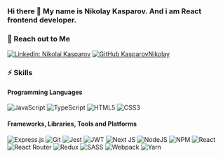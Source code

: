 
### Hi there 👋 My name is Nikolay Kasparov. And i am React frontend developer.

### 🤝 Reach out to Me

<!-- [![Twitter: godcrampy](https://img.shields.io/badge/godcrampy-%231DA1F2.svg?style=for-the-badge&logo=Twitter&logoColor=white)] -->
<!-- (my twitter link) -->
[![Linkedin: Nikolai Kasparov](https://img.shields.io/badge/Kasparov%20Nikolai-%230077B5.svg?style=for-the-badge&logo=linkedin&logoColor=white)](https://www.linkedin.com/in/nikolay-kasparov-056a9b122/)
[![GitHub KasparovNikolay](https://img.shields.io/badge/KasparovNikolay-%23121011.svg?style=for-the-badge&logo=github&logoColor=white)]([https://github.com/godcrampy](https://github.com/KasparovNikolay))
<!-- [![Website](https://img.shields.io/badge/sahil.surge.sh-005AF0?style=for-the-badge&logo=amp&logoColor=white)](my website link) -->
<!-- [![Instagram](https://img.shields.io/badge/sahil.bondre-%23E4405F.svg?style=for-the-badge&logo=Instagram&logoColor=white)](my inst link) -->

### ⚡ Skills

#### Programming Languages

![JavaScript](https://img.shields.io/badge/javascript-%23323330.svg?style=for-the-badge&logo=javascript&logoColor=%23F7DF1E)
![TypeScript](https://img.shields.io/badge/typescript-%23007ACC.svg?style=for-the-badge&logo=typescript&logoColor=white)
![HTML5](https://img.shields.io/badge/html5-%23E34F26.svg?style=for-the-badge&logo=html5&logoColor=white)
![CSS3](https://img.shields.io/badge/css3-%231572B6.svg?style=for-the-badge&logo=css3&logoColor=white)

#### Frameworks, Libraries, Tools and Platforms

![Express.js](https://img.shields.io/badge/express.js-%23404d59.svg?style=for-the-badge&logo=express&logoColor=%2361DAFB)
![Git](https://img.shields.io/badge/git-%23F05033.svg?style=for-the-badge&logo=git&logoColor=white)
![Jest](https://img.shields.io/badge/-jest-%23C21325?style=for-the-badge&logo=jest&logoColor=white)
![JWT](https://img.shields.io/badge/JWT-black?style=for-the-badge&logo=JSON%20web%20tokens)
![Next JS](https://img.shields.io/badge/Next-black?style=for-the-badge&logo=next.js&logoColor=white)
![NodeJS](https://img.shields.io/badge/node.js-6DA55F?style=for-the-badge&logo=node.js&logoColor=white)
![NPM](https://img.shields.io/badge/NPM-%23000000.svg?style=for-the-badge&logo=npm&logoColor=white)
![React](https://img.shields.io/badge/react-%2320232a.svg?style=for-the-badge&logo=react&logoColor=%2361DAFB)
![React Router](https://img.shields.io/badge/React_Router-CA4245?style=for-the-badge&logo=react-router&logoColor=white)
![Redux](https://img.shields.io/badge/redux-%23593d88.svg?style=for-the-badge&logo=redux&logoColor=white)
![SASS](https://img.shields.io/badge/SASS-hotpink.svg?style=for-the-badge&logo=SASS&logoColor=white)
![Webpack](https://img.shields.io/badge/webpack-%238DD6F9.svg?style=for-the-badge&logo=webpack&logoColor=black)
![Yarn](https://img.shields.io/badge/yarn-%232C8EBB.svg?style=for-the-badge&logo=yarn&logoColor=white)
